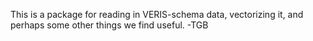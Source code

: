 This is a package for reading in VERIS-schema data, vectorizing it, and perhaps some other things we find useful. -TGB
